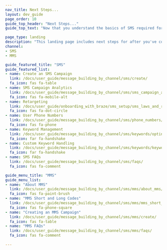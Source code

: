```yaml
---
nav_title: Next Steps...
layout: dev_guide
page_order: 10
guide_top_header: "Next Steps..."
guide_top_text: "Now that you understand the basics of SMS required for onboarding, get ready to visit our <a href='/docs/user_guide/message_building_by_channel/sms/'>dedicated SMS section</a> for more topics like how to create an SMS campaign, understanding campaign analytics, and SMS keyword processing."

page_type: landing
description: "This landing page includes next steps for after you've completed your initial SMS setup."
channel: 
- SMS
- MMS

guide_featured_title: "SMS"
guide_featured_list:
- name: Create an SMS Campaign
  link: /docs/user_guide/message_building_by_channel/sms/create/
  fa_icon: fas fa-table
- name: SMS Campaign Analytics
  link: /docs/user_guide/message_building_by_channel/sms/sms_campaign_analytics/
  fa_icon: fas fa-mobile-alt
- name: Retargeting
  link: /docs/user_guide/onboarding_with_braze/sms_setup/sms_laws_and_regulations/
  fa_icon: fas fa-dot-circle
- name: User Phone Numbers
  link: /docs/user_guide/message_building_by_channel/sms/phone_numbers/user_phone_numbers/
  fa_icon: fas fa-phone
- name: Keyword Management
  link: /docs/user_guide/message_building_by_channel/sms/keywords/optin_optout/#managing-keywords-and-auto-responses
  fa_icon: far fa-handshake
- name: Custom Keyword Handling
  link: /docs/user_guide/message_building_by_channel/sms/keywords/keyword_handling/
  fa_icon: far fa-handshake
- name: SMS FAQs
  link: /docs/user_guide/message_building_by_channel/sms/faqs/
  fa_icon: fas fa-comment

guide_menu_title: "MMS"
guide_menu_list:
- name: "About MMS"
  link: /docs/user_guide/message_building_by_channel/sms/mms/about_mms/
  fa_icon: fas fa-paint-brush
- name: "MMS Short and Long Codes"
  link: /docs/user_guide/message_building_by_channel/sms/mms/mms_short_long_codes/
  fa_icon: fas fa-phone-square
- name: "Creating an MMS Campaign"
  link: /docs/user_guide/message_building_by_channel/sms/mms/create/
  fa_icon: fas fa-table
- name: "MMS FAQs"
  link: /docs/user_guide/message_building_by_channel/sms/mms/faqs/
  fa_icon: fas fa-comment
  
---
```




